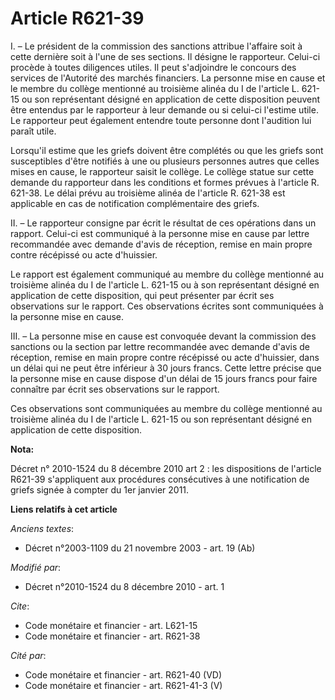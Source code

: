 # Article R621-39

I. – Le président de la commission des sanctions attribue l'affaire soit à cette dernière soit à l'une de ses sections. Il
désigne le rapporteur. Celui-ci procède à toutes diligences utiles. Il peut s'adjoindre le concours des services de
l'Autorité des marchés financiers. La personne mise en cause et le membre du collège mentionné au troisième alinéa du I de
l'article L. 621-15 ou son représentant désigné en application de cette disposition peuvent être entendus par le rapporteur à
leur demande ou si celui-ci l'estime utile. Le rapporteur peut également entendre toute personne dont l'audition lui paraît
utile.

Lorsqu'il estime que les griefs doivent être complétés ou que les griefs sont susceptibles d'être notifiés à une ou plusieurs
personnes autres que celles mises en cause, le rapporteur saisit le collège. Le collège statue sur cette demande du
rapporteur dans les conditions et formes prévues à l'article R. 621-38. Le délai prévu au troisième alinéa de l'article R.
621-38 est applicable en cas de notification complémentaire des griefs.

II. – Le rapporteur consigne par écrit le résultat de ces opérations dans un rapport. Celui-ci est communiqué à la personne
mise en cause par lettre recommandée avec demande d'avis de réception, remise en main propre contre récépissé ou acte
d'huissier.

Le rapport est également communiqué au membre du collège mentionné au troisième alinéa du I de l'article L. 621-15 ou à son
représentant désigné en application de cette disposition, qui peut présenter par écrit ses observations sur le rapport. Ces
observations écrites sont communiquées à la personne mise en cause.

III. – La personne mise en cause est convoquée devant la commission des sanctions ou la section par lettre recommandée avec
demande d'avis de réception, remise en main propre contre récépissé ou acte d'huissier, dans un délai qui ne peut être
inférieur à 30 jours francs. Cette lettre précise que la personne mise en cause dispose d'un délai de 15 jours francs pour
faire connaître par écrit ses observations sur le rapport.

Ces observations sont communiquées au membre du collège mentionné au troisième alinéa du I de l'article L. 621-15 ou son
représentant désigné en application de cette disposition.

**Nota:**

Décret n° 2010-1524 du 8 décembre 2010 art 2 : les dispositions de l'article R621-39 s'appliquent aux procédures consécutives
à une notification de griefs signée à compter du 1er janvier 2011.

**Liens relatifs à cet article**

_Anciens textes_:

  - Décret n°2003-1109 du 21 novembre 2003 - art. 19 (Ab)

_Modifié par_:

  - Décret n°2010-1524 du 8 décembre 2010 - art. 1

_Cite_:

  - Code monétaire et financier - art. L621-15
  - Code monétaire et financier - art. R621-38

_Cité par_:

  - Code monétaire et financier - art. R621-40 (VD)
  - Code monétaire et financier - art. R621-41-3 (V)
